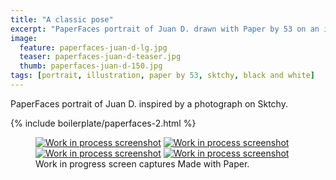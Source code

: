```yaml
---
title: "A classic pose"
excerpt: "PaperFaces portrait of Juan D. drawn with Paper by 53 on an iPad."
image: 
  feature: paperfaces-juan-d-lg.jpg
  teaser: paperfaces-juan-d-teaser.jpg
  thumb: paperfaces-juan-d-150.jpg
tags: [portrait, illustration, paper by 53, sktchy, black and white]
---
```


PaperFaces portrait of Juan D. inspired by a photograph on Sktchy.

{% include boilerplate/paperfaces-2.html %}

<figure class="third">
  <a href="{{ site.url }}/images/paperfaces-juan-d-process-1-lg.jpg"><img src="{{ site.url }}/images/paperfaces-juan-d-process-1-600.jpg" alt="Work in process screenshot"></a>
  <a href="{{ site.url }}/images/paperfaces-juan-d-process-2-lg.jpg"><img src="{{ site.url }}/images/paperfaces-juan-d-process-2-600.jpg" alt="Work in process screenshot"></a>
  <a href="{{ site.url }}/images/paperfaces-juan-d-process-3-lg.jpg"><img src="{{ site.url }}/images/paperfaces-juan-d-process-3-600.jpg" alt="Work in process screenshot"></a>
  <a href="{{ site.url }}/images/paperfaces-juan-d-process-4-lg.jpg"><img src="{{ site.url }}/images/paperfaces-juan-d-process-4-600.jpg" alt="Work in process screenshot"></a>
  <figcaption>Work in progress screen captures Made with Paper.</figcaption>
</figure>